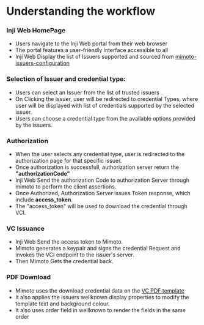 # **Understanding the workflow**

### **Inji Web HomePage**

- Users navigate to the Inji Web portal from their web browser
- The portal features a user-friendly interface accessible to all
- Inji Web Display the list of Issuers supported and sourced from [mimoto-issuers-configuration](https://github.com/mosip/mosip-config/blob/collab1/mimoto-issuers-config.json)

### **Selection of Issuer and credential type:**

- Users can select an Issuer from the list of trusted issuers
- On Clicking the issuer, user will be redirected to credential Types, where user will be displayed with list of credentials supported by the selected issuer.
- Users can choose a credential type from the available options provided by the issuers.


### **Authorization**

- When the user selects any credential type, user is redirected to the authorization page for that specific issuer.
- Once authorization is successfull, authorization server return the **"authorizationCode"**
- Inji Web Send the authorization Code to authorization Server through mimoto to perform the client assertions.
- Once Authorized, Authorization Server issues Token response, which include **access_token**.
- The "access_token" will be used to download the credential through VCI.

### **VC Issuance**

- Inji Web Send the access token to Mimoto.
- Mimoto generates a keypair and signs the credential Request and invokes the VCI endpoint to the issuer's server.
- Then Mimoto Gets the credential back.

### **PDF Download**

- Mimoto uses the download credential data on the [VC PDF template](https://github.com/mosip/mosip-config/blob/collab1/credential-template.html)
- It also applies the issuers wellknown display properties to modify the template text and background colour.
- It also uses order field in wellknown to render the fields in the same order



